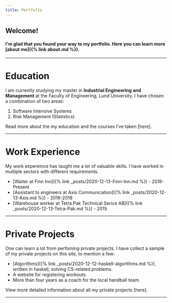 ```yaml
---
title: Portfolio
---
```

## Welcome! 

#### I'm glad that you found your way to my portfolio. Here you can learn more [about me]({% link about.md %}).

--- 

# Education
I am currently studying my master in **Industrial Engineering and Management** at the Faculty of Engineering, Lund University. I have chosen a combination of two areas:  
1. Software Intensive Systems 
2. Risk Management (Statistics)

Read more about the my education and the courses I've taken [here]. 

---

# Work Experience 
My work expereince has taught me a lot of valuable skills. I have worked in multiple sectors with different requirements.
- [Waiter at Finn Inn]({% link _posts/2020-12-13-Finn-Inn.md %}) - 2016-Present
- [Assistant to engineers at Axis Communication]({% link _posts/2020-12-13-Axis.md %}) - 2016-2018
- [Warehouse worker at Tetra Pak Technical Serice AB]({% link _posts/2020-12-13-Tetra-Pak.md %}) - 2015

---

# Private Projects
One can learn a lot from perfoming private projects. I have collect a sample of my private projects on this site, to mention a few: 
- [Algorithms]({% link _posts/2020-12-12-haskell-algorithms.md %}), written in haskell, solving CS-related problems.
- A website for registering workouts.
- More than four years as a coach for the local handball team. 

View more detailed information about all my private projects [here]. 

--- 
